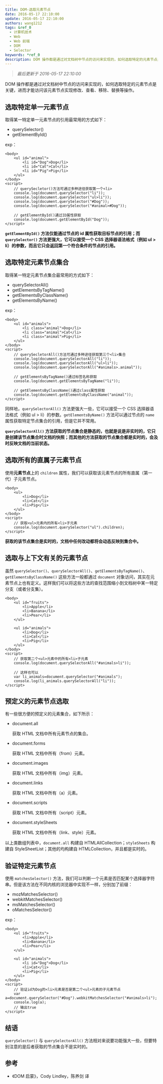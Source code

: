 ```yaml
---
title: DOM-选取元素节点
date: 2016-05-17 22:10:00
update: 2016-05-17 22:10:00
authors: wang1212
tags: &ref_0
  - 计算机技术
  - Web
  - Web 前端
  - DOM
  - Selector
keywords: *ref_0
description: DOM 操作都是通过对文档树中节点的访问来实现的，如何选取特定的元素节点是关键，进而才能访问该元素节点实现修改、查看、移除、替换等操作。
---
```


> _最后更新于 2016-05-17 22:10:00_

DOM 操作都是通过对文档树中节点的访问来实现的，如何选取特定的元素节点是关键，进而才能访问该元素节点实现修改、查看、移除、替换等操作。

<!-- truncate -->

## 选取特定单一元素节点

取得某一特定单一元素节点的引用最常用的方式如下：

- querySelector()
- getElementById()

exp：

    <body>
        <ul id="animal">
            <li	id="Dog">Dog</li>
            <li id="Cat">Cat</li>
            <li id="Pig">Pig</li>
        </ul>
    </body>
    <script>
        // querySecletor()方法可通过多种途径获取第一个<li>
        console.log(document.querySelector("li"));
        console.log(document.querySelector("ul>li"));
        console.log(document.querySelector("#Dog"));
        console.log(document.querySelector("#animal>#Dog"));

        // getElementById()通过ID属性获取
        console.log(document.getElementById("Dog"));
    </script>

**`getElementById()` 方法仅能通过节点的 id 属性获取目标节点的引用；而 `querySelector()` 方法更强大，它可以接受一个 CSS 选择器语法格式（例如 ul > li）的参数，而且它只会返回第一个符合条件的节点的引用。**

## 选取特定元素节点集合

取得某一特定元素节点集合最常用的方式如下：

- querySelectorAll()
- getElementsByTagName()
- getElementsByClassName()
- getElementsByName()

exp：

    <body>
        <ul id="animals">
            <li class="animal">Dog</li>
            <li class="animal">Cat</li>
            <li class="animal">Pig</li>
        </ul>
    </body>
    <script>
        // querySecletorAll()方法可通过多种途径获取第三个<li>集合
        console.log(document.querySelectorAll("li"));
        console.log(document.querySelectorAll("ul>li"));
        console.log(document.querySelectorAll("#animals>.animal"));

        // getElementsByTagName()通过标签名称获取
        console.log(document.getElementsByTagName("li"));

        // getElementsByClassName()通过class属性获取
        console.log(document.getElementsByClassName("animal"));
    </script>

同样地，`querySelectorAll()` 方法更强大一些，它可以接受一个 CSS 选择器语法格式（例如 ul > li）的参数。`getElementsByName()` 方法可以通过节点的 `name` 属性获取特定节点集合的引用，但是它并不常用。

**`querySelectorAll()` 方法获取的节点集合是静态的，也就是说是非实时的，它只是创建该节点集合时文档的快照；而其他的方法获取的节点集合都是实时的，会及时反映文档的当前状态。**

## 选取所有的直属子元素节点

使用**元素节点**上的 `children` 属性，我们可以获取该元素节点的所有直属（第一代）子元素节点。

    <body>
        <ul>
            <li>Dog</li>
            <li>Cat</li>
            <li>Pig</li>
        </ul>
    </body>
    <script>
        // 获取<ul>元素内的所有<li>子元素
        console.log(document.querySelector("ul").children);
    </script>

**获取的该节点集合是实时的，文档中任何改动都将会动态反映到集合中。**

## 选取与上下文有关的元素节点

虽然 `querySelector()`、`querySelectorAll()`、`getElementsByTagName()`、`getElementsByClassName()` 这些方法一般都通过 `document` 对象访问，其实在元素节点上也有定义。这样我们可以将这些方法的查找范围缩小到文档树中某一特定分支（或者分支集）。

    <body>
        <ul id="fruits">
            <li>Apple</li>
            <li>Banana</li>
            <li>Pear</li>
        </ul>

        <ul id="animals">
            <li>Dog</li>
            <li>Cat</li>
            <li>Pig</li>
        </ul>
    </body>
    <script>
        // 获取第二个<ul>元素中的所有<li>子元素
        console.log(document.querySelectorAll("#animals>li"));

        // 这样也可以
        var li_animals=document.querySelector("#animals");
        console.log(li_animals.querySelectorAll("li"));
    </script>

## 预定义的元素节点选取

有一些很方便的预定义的元素集合，如下所示：

- document.all

  获取 HTML 文档中所有元素节点的集合。

- document.forms

  获取 HTML 文档中所有（from）元素。

- document.images

  获取 HTML 文档中所有（img）元素。

- document.links

  获取 HTML 文档中所有（a）元素。

- document.scripts

  获取 HTML 文档中所有（script）元素。

- document.styleSheets

  获取 HTML 文档中所有（link、style）元素。

以上类数组列表中，`document.all` 构建自 HTMLAllCollection；`styleSheets` 构建自 StyleSheetList；其他的均构建自 HTMLCollection，并且都是实时的。

## 验证特定元素节点

使用 `matchesSelector()` 方法，我们可以判断一个元素是否匹配某个选择器字符串。但是该方法在不同内核的浏览器中实现不一样，分别加了前缀：

- mozMatchesSelector()
- webkitMatchesSelector()
- msMatchesSelector()
- oMatchesSelector()

exp：

    <body>
        <ul id="fruits">
            <li>Apple</li>
            <li>Banana</li>
            <li>Pear</li>
        </ul>

        <ul id="animals">
            <li id="Dog">Dog</li>
            <li>Cat</li>
            <li>Pig</li>
        </ul>
    </body>
    <script>
        // 验证id为Dog的<li>元素是否是第二个<ul>元素的子元素节点
        var a=document.querySelector("#Dog").webkitMatchesSelector("#animals>li");
        console.log(a);
        // 输出true
    </script>

## 结语

`querySelector()` 与 `querySelectorAll()` 方法相对来说要功能强大一些，但要特别注意的是后者获取的节点集合不是实时的。

## 参考

- 《DOM 启蒙》，Cody Lindley，陈养剑 译
